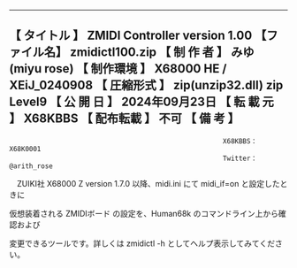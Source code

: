 -------------------------------------------------------------------------------
【 タイトル 】 ZMIDI Controller  version 1.00
【ファイル名】 zmidictl100.zip
【 制 作 者 】 みゆ (miyu rose)
【 制作環境 】 X68000 HE / XEiJ_0240908
【 圧縮形式 】 zip(unzip32.dll) zip Level9
【 公 開 日 】 2024年09月23日
【 転 載 元 】 X68KBBS
【 配布転載 】 不可
【  備  考  】 
-------------------------------------------------------------------------------
                                                          X68KBBS：X68K0001
                                                          Twitter：@arith_rose


　ZUIKI社 X68000 Z version 1.7.0 以降、midi.ini にて midi_if=on と設定したときに

仮想装着される ZMIDIボード の設定を、Human68k のコマンドライン上から確認および

変更できるツールです。詳しくは zmidictl -h としてヘルプ表示してみてください。

